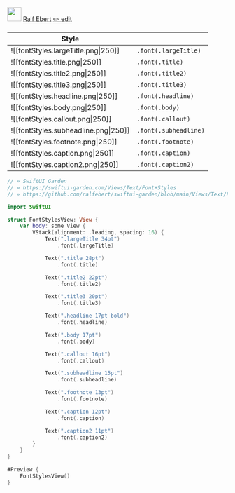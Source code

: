 <div id="pageinfo"><img src="re.png" width="32" height="32"> <a href="https://ralfebert.com">Ralf Ebert</a> <a href="https://github.com/ralfebert/swiftui-garden/edit/main/Views/Text/Font%20Styles.md">✏️ edit</a></div>

| Style                                |                       |
| ------------------------------------ | --------------------- |
| ![[fontStyles.largeTitle.png\|250]]  | `.font(.largeTitle)`  |
| ![[fontStyles.title.png\|250]]       | `.font(.title)`       |
| ![[fontStyles.title2.png\|250]]      | `.font(.title2)`      |
| ![[fontStyles.title3.png\|250]]      | `.font(.title3)`      |
| ![[fontStyles.headline.png\|250]]    | `.font(.headline)`    |
| ![[fontStyles.body.png\|250]]        | `.font(.body)`        |
| ![[fontStyles.callout.png\|250]]     | `.font(.callout)`     |
| ![[fontStyles.subheadline.png\|250]] | `.font(.subheadline)` |
| ![[fontStyles.footnote.png\|250]]    | `.font(.footnote)`    |
| ![[fontStyles.caption.png\|250]]     | `.font(.caption)`     |
| ![[fontStyles.caption2.png\|250]]    | `.font(.caption2)`    |

```swift
// » SwiftUI Garden
// » https://swiftui-garden.com/Views/Text/Font+Styles
// » https://github.com/ralfebert/swiftui-garden/blob/main/Views/Text/FontStylesView.swift

import SwiftUI

struct FontStylesView: View {
    var body: some View {
        VStack(alignment: .leading, spacing: 16) {
            Text(".largeTitle 34pt")
                .font(.largeTitle)

            Text(".title 28pt")
                .font(.title)

            Text(".title2 22pt")
                .font(.title2)

            Text(".title3 20pt")
                .font(.title3)

            Text(".headline 17pt bold")
                .font(.headline)

            Text(".body 17pt")
                .font(.body)

            Text(".callout 16pt")
                .font(.callout)

            Text(".subheadline 15pt")
                .font(.subheadline)

            Text(".footnote 13pt")
                .font(.footnote)

            Text(".caption 12pt")
                .font(.caption)

            Text(".caption2 11pt")
                .font(.caption2)
        }
    }
}

#Preview {
    FontStylesView()
}
```
